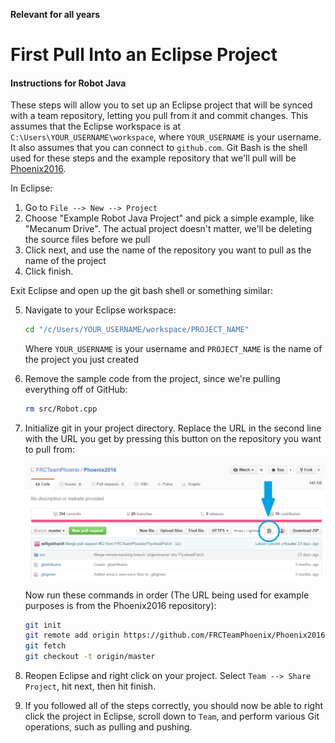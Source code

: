 **Relevant for all years**

# First Pull Into an Eclipse Project
#### Instructions for Robot Java

These steps will allow you to set up an Eclipse project that will be synced with a team repository, letting you pull from it and commit changes. This assumes that the Eclipse workspace is at `C:\Users\YOUR_USERNAME\workspace`, where `YOUR_USERNAME` is your username. It also assumes that you can connect to `github.com`. Git Bash is the shell used for these steps and the example repository that we'll pull will be [Phoenix2016](https://github.com/FRCTeamPhoenix/Phoenix2016).

In Eclipse:

1. Go to `File --> New --> Project`
2. Choose "Example Robot Java Project" and pick a simple example, like "Mecanum Drive". The actual project doesn't matter, we'll be deleting the source files before we pull
3. Click next, and use the name of the repository you want to pull as the name of the project
4. Click finish.

Exit Eclipse and open up the git bash shell or something similar:

5. Navigate to your Eclipse workspace:

    ```bash
    cd "/c/Users/YOUR_USERNAME/workspace/PROJECT_NAME"
    ```
    Where `YOUR_USERNAME` is your username and `PROJECT_NAME` is the name of the    project you just created

6. Remove the sample code from the project, since we're pulling everything off of GitHub:

    ```bash
    rm src/Robot.cpp
    ```
    
7. Initialize git in your project directory. Replace the URL in the second line with the URL you get by pressing this button on the repository you want to pull from:

    ![Screenshot of Copy to Clipboard Button](https://raw.githubusercontent.com/FRCTeamPhoenix/Documentation/master/images/copy-to-clipboard.PNG)
    
    Now run these commands in order (The URL being used for example purposes is from the Phoenix2016 repository):
    
    ```bash
    git init
    git remote add origin https://github.com/FRCTeamPhoenix/Phoenix2016.git
    git fetch
    git checkout -t origin/master
    ```
    
8. Reopen Eclipse and right click on your project. Select `Team --> Share Project`, hit next, then hit finish.

9. If you followed all of the steps correctly, you should now be able to right click the project in Eclipse, scroll down to `Team`, and perform various Git operations, such as pulling and pushing.
